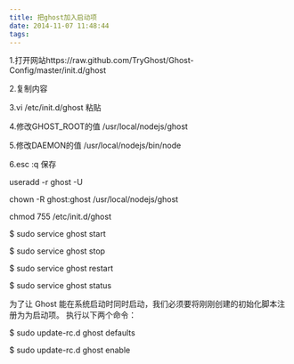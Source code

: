 ```yaml
---
title: 把ghost加入启动项
date: 2014-11-07 11:48:44
tags:  
---
```

1.打开网站https://raw.github.com/TryGhost/Ghost-Config/master/init.d/ghost

2.复制内容

3.vi /etc/init.d/ghost 粘贴

4.修改GHOST_ROOT的值 /usr/local/nodejs/ghost

5.修改DAEMON的值 /usr/local/nodejs/bin/node

6.esc :q 保存

useradd -r ghost -U

chown -R ghost:ghost /usr/local/nodejs/ghost

chmod 755 /etc/init.d/ghost

$ sudo service ghost start

$ sudo service ghost stop

$ sudo service ghost restart

$ sudo service ghost status

为了让 Ghost 能在系统启动时同时启动，我们必须要将刚刚创建的初始化脚本注册为为启动项。 执行以下两个命令：

$ sudo update-rc.d ghost defaults

$ sudo update-rc.d ghost enable